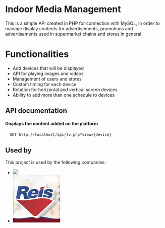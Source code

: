 
# Indoor Media Management

This is a simple API created in PHP for connection with MySQL, in order to manage display contents for advertisements, promotions and advertisements used in supermarket chains and stores in general

# Functionalities

- Add devices that will be displayed
- API for playing images and videos
- Management of users and stores
- Custom timing for each device
- Rotation for horizontal and vertical screen devices
- Ability to add more than one schedule to devices




## API documentation

#### Displays the content added on the platform

```http
  GET http://localhost/api/tv.php?view={device}
```


## Used by

This project is used by the following companies:

- <a href="http://cnx.net.br/"><img src="https://www.cnx.net.br/wp-content/uploads/sites/11/2022/04/logopreta.png" width="150"></a>
- <a href="http://supreis.com.br/"><img src="https://github.com/luancyrne/GerenciadoorindoorAPI/blob/master/download.jpeg" width="150"></a>

